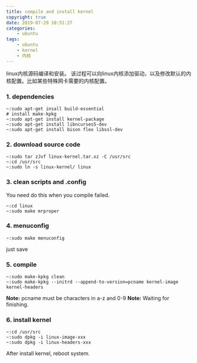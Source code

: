 ```yaml
---
title: compile and install kernel
copyright: true
date: 2019-07-29 10:51:27
categories:
    - ubuntu
tags:
    - ubuntu
    - kernel
    - 内核
---
```

linux内核源码编译和安装。
该过程可以向linux内核添加驱动，以及修改默认的内核配置。比如某些特殊网卡需要的内核配置。

<!-- more -->

### **1. dependencies**

```
~:sudo apt-get insall build-essential
# install make-kpkg
~:sudo apt-get install kernel-package
~:sudo apt-get install libncurses5-dev
~:sudo apt-get install bison flex libssl-dev
```

### **2. download source code**

```
~:sudo tar zJvf linux-kernel.tar.xz -C /usr/src
~:cd /usr/src
~:sudo ln -s linux-kernel/ linux
```

### **3. clean scripts and .config**

You need do this when you compile failed.
```
~:cd linux
~:sudo make mrproper
```

### **4. menuconfig**

```
~:sudo make menuconfig
```
just save

### **5. compile**

```
~:sudo make-kpkg clean
~:sudo make-kpkg --initrd --append-to-version=pcname kernel-image kernel-headers
```
**Note:** pcname must be characters in a-z and 0-9
**Note:** Waiting for finishing.

### **6. install kernel**

```
~:cd /usr/src
~:sudo dpkg -i linux-image-xxx
~:sudo dpkg -i linux-headers-xxx
``` 
After install kernel, reboot system.
